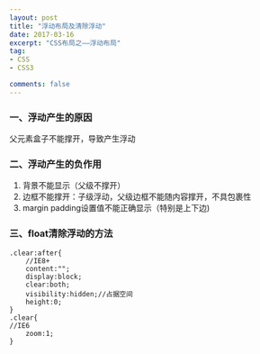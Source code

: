 ```yaml
---
layout: post
title: "浮动布局及清除浮动"
date: 2017-03-16
excerpt: "CSS布局之——浮动布局"
tag:
- CSS
- CSS3

comments: false
---
```


### 一、浮动产生的原因

父元素盒子不能撑开，导致产生浮动

### 二、浮动产生的负作用

1. 背景不能显示（父级不撑开）
2. 边框不能撑开：子级浮动，父级边框不能随内容撑开，不具包裹性
3. margin padding设置值不能正确显示（特别是上下边)



### 三、float清除浮动的方法

	.clear:after{
		//IE8+
		content:"";
		display:block;
		clear:both;
		visibility:hidden;//占据空间
		height:0;
	}
	.clear{
	//IE6
		zoom:1;
	}